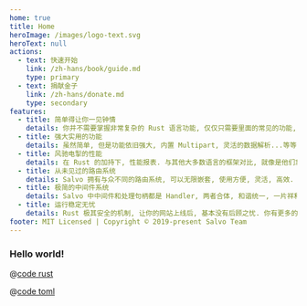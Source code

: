 ```yaml
---
home: true
title: Home
heroImage: /images/logo-text.svg
heroText: null
actions:
  - text: 快速开始
    link: /zh-hans/book/guide.md
    type: primary
  - text: 捐献金子
    link: /zh-hans/donate.md
    type: secondary
features:
  - title: 简单得让你一见钟情
    details: 你并不需要掌握非常复杂的 Rust 语言功能, 仅仅只需要里面的常见的功能, 就可以写出强大高效的服务器, 媲美 Go 类的 Web 服务器框架的开发速度.
  - title: 强大实用的功能
    details: 虽然简单, 但是功能依旧强大, 内置 Multipart, 灵活的数据解析...等等, 能满足大多数业务场景需求.
  - title: 风驰电掣的性能
    details: 在 Rust 的加持下, 性能报表. 与其他大多数语言的框架对比, 就像是他们拿着大炮, 你直接就出了核武器.
  - title: 从未见过的路由系统
    details: Salvo 拥有与众不同的路由系统, 可以无限嵌套, 使用方便, 灵活, 高效. 你可以用各种姿势随心所欲地使用它, 它能带给你前所未有的极致快感. 
  - title: 极简的中间件系统
    details: Salvo 中中间件和处理句柄都是 Handler, 两者合体, 和谐统一, 一片祥和. 官方提供丰富且灵活的中间件实现.
  - title: 运行稳定无忧
    details: Rust 极其安全的机制, 让你的网站上线后, 基本没有后顾之忧. 你有更多的时间和...在...啪啪啪享受性福时光, 而不是在焦头烂额地啪啪啪地敲着键盘抢救你的服务器程序.
footer: MIT Licensed | Copyright © 2019-present Salvo Team
---
```


### Hello world!

<CodeGroup>
  <CodeGroupItem title="main.rs" active>
  
@[code rust](../codes/hello/src/main.rs)

  </CodeGroupItem>
  <CodeGroupItem title="Cargo.toml">
  
@[code toml](../codes/hello/Cargo.toml)

  </CodeGroupItem>
</CodeGroup>
